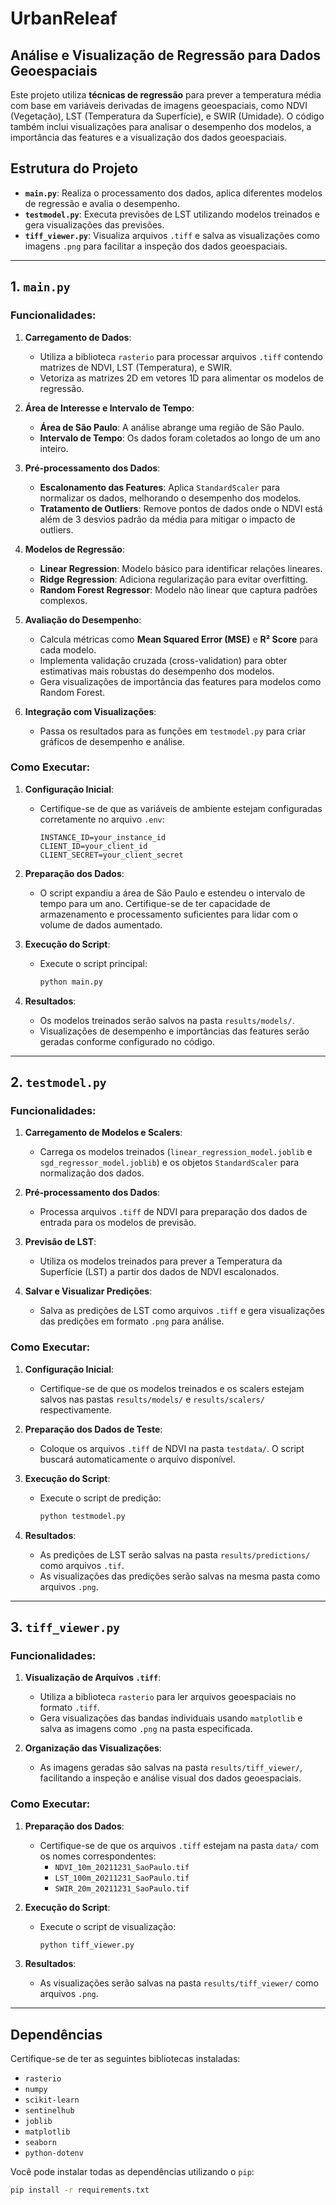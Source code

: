 # UrbanReleaf

## Análise e Visualização de Regressão para Dados Geoespaciais

Este projeto utiliza **técnicas de regressão** para prever a temperatura média com base em variáveis derivadas de imagens geoespaciais, como NDVI (Vegetação), LST (Temperatura da Superfície), e SWIR (Umidade). O código também inclui visualizações para analisar o desempenho dos modelos, a importância das features e a visualização dos dados geoespaciais.

## Estrutura do Projeto

- **`main.py`**: Realiza o processamento dos dados, aplica diferentes modelos de regressão e avalia o desempenho.
- **`testmodel.py`**: Executa previsões de LST utilizando modelos treinados e gera visualizações das previsões.
- **`tiff_viewer.py`**: Visualiza arquivos `.tiff` e salva as visualizações como imagens `.png` para facilitar a inspeção dos dados geoespaciais.

---

## 1. `main.py`

### Funcionalidades:
1. **Carregamento de Dados**:
   - Utiliza a biblioteca `rasterio` para processar arquivos `.tiff` contendo matrizes de NDVI, LST (Temperatura), e SWIR.
   - Vetoriza as matrizes 2D em vetores 1D para alimentar os modelos de regressão.
   
2. **Área de Interesse e Intervalo de Tempo**:
   - **Área de São Paulo**: A análise abrange uma região de São Paulo.
   - **Intervalo de Tempo**: Os dados foram coletados ao longo de um ano inteiro.

3. **Pré-processamento dos Dados**:
   - **Escalonamento das Features**: Aplica `StandardScaler` para normalizar os dados, melhorando o desempenho dos modelos.
   - **Tratamento de Outliers**: Remove pontos de dados onde o NDVI está além de 3 desvios padrão da média para mitigar o impacto de outliers.

4. **Modelos de Regressão**:
   - **Linear Regression**: Modelo básico para identificar relações lineares.
   - **Ridge Regression**: Adiciona regularização para evitar overfitting.
   - **Random Forest Regressor**: Modelo não linear que captura padrões complexos.

5. **Avaliação do Desempenho**:
   - Calcula métricas como **Mean Squared Error (MSE)** e **R² Score** para cada modelo.
   - Implementa validação cruzada (cross-validation) para obter estimativas mais robustas do desempenho dos modelos.
   - Gera visualizações de importância das features para modelos como Random Forest.

6. **Integração com Visualizações**:
   - Passa os resultados para as funções em `testmodel.py` para criar gráficos de desempenho e análise.

### Como Executar:
1. **Configuração Inicial**:
   - Certifique-se de que as variáveis de ambiente estejam configuradas corretamente no arquivo `.env`:
     ```env
     INSTANCE_ID=your_instance_id
     CLIENT_ID=your_client_id
     CLIENT_SECRET=your_client_secret
     ```

2. **Preparação dos Dados**:
   - O script expandiu a área de São Paulo e estendeu o intervalo de tempo para um ano. Certifique-se de ter capacidade de armazenamento e processamento suficientes para lidar com o volume de dados aumentado.

3. **Execução do Script**:
   - Execute o script principal:
     ```bash
     python main.py
     ```

4. **Resultados**:
   - Os modelos treinados serão salvos na pasta `results/models/`.
   - Visualizações de desempenho e importâncias das features serão geradas conforme configurado no código.

---

## 2. `testmodel.py`

### Funcionalidades:
1. **Carregamento de Modelos e Scalers**:
   - Carrega os modelos treinados (`linear_regression_model.joblib` e `sgd_regressor_model.joblib`) e os objetos `StandardScaler` para normalização dos dados.
   
2. **Pré-processamento dos Dados**:
   - Processa arquivos `.tiff` de NDVI para preparação dos dados de entrada para os modelos de previsão.
   
3. **Previsão de LST**:
   - Utiliza os modelos treinados para prever a Temperatura da Superfície (LST) a partir dos dados de NDVI escalonados.
   
4. **Salvar e Visualizar Predições**:
   - Salva as predições de LST como arquivos `.tiff` e gera visualizações das predições em formato `.png` para análise.

### Como Executar:
1. **Configuração Inicial**:
   - Certifique-se de que os modelos treinados e os scalers estejam salvos nas pastas `results/models/` e `results/scalers/` respectivamente.
   
2. **Preparação dos Dados de Teste**:
   - Coloque os arquivos `.tiff` de NDVI na pasta `testdata/`. O script buscará automaticamente o arquivo disponível.
   
3. **Execução do Script**:
   - Execute o script de predição:
     ```bash
     python testmodel.py
     ```
   
4. **Resultados**:
   - As predições de LST serão salvas na pasta `results/predictions/` como arquivos `.tif`.
   - As visualizações das predições serão salvas na mesma pasta como arquivos `.png`.

---

## 3. `tiff_viewer.py`

### Funcionalidades:
1. **Visualização de Arquivos `.tiff`**:
   - Utiliza a biblioteca `rasterio` para ler arquivos geoespaciais no formato `.tiff`.
   - Gera visualizações das bandas individuais usando `matplotlib` e salva as imagens como `.png` na pasta especificada.

2. **Organização das Visualizações**:
   - As imagens geradas são salvas na pasta `results/tiff_viewer/`, facilitando a inspeção e análise visual dos dados geoespaciais.

### Como Executar:
1. **Preparação dos Dados**:
   - Certifique-se de que os arquivos `.tiff` estejam na pasta `data/` com os nomes correspondentes:
     - `NDVI_10m_20211231_SaoPaulo.tif`
     - `LST_100m_20211231_SaoPaulo.tif`
     - `SWIR_20m_20211231_SaoPaulo.tif`
   
2. **Execução do Script**:
   - Execute o script de visualização:
     ```bash
     python tiff_viewer.py
     ```
   
3. **Resultados**:
   - As visualizações serão salvas na pasta `results/tiff_viewer/` como arquivos `.png`.

---

## Dependências

Certifique-se de ter as seguintes bibliotecas instaladas:

- `rasterio`
- `numpy`
- `scikit-learn`
- `sentinelhub`
- `joblib`
- `matplotlib`
- `seaborn`
- `python-dotenv`

Você pode instalar todas as dependências utilizando o `pip`:

```bash
pip install -r requirements.txt